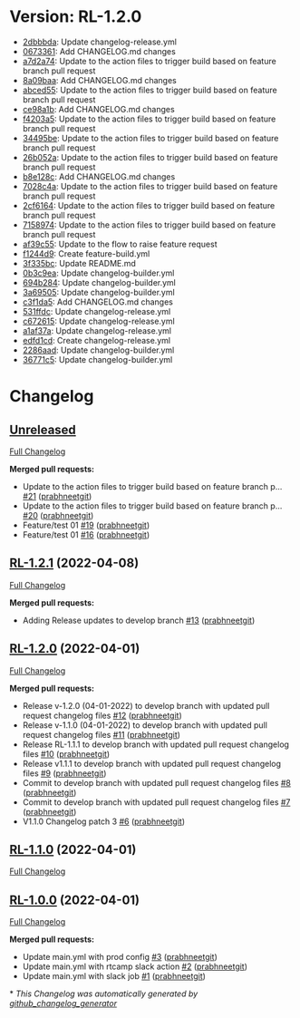 # Version: RL-1.2.0

* [2dbbbda](https://github.com/prabhneetgit/hello-world-ssl/commit/2dbbbdab38d599f26d21d9adc1b4fdbd3fda7fdc): Update changelog-release.yml
* [0673361](https://github.com/prabhneetgit/hello-world-ssl/commit/067336104bbbabbf146cdab3c75ff9dcc009b99c): Add CHANGELOG.md changes
* [a7d2a74](https://github.com/prabhneetgit/hello-world-ssl/commit/a7d2a74c83f77ca4cb3ecc1274e4b4e53938dcef): Update to the action files to trigger build based on feature branch pull request
* [8a09baa](https://github.com/prabhneetgit/hello-world-ssl/commit/8a09baa756fe15faecd9be6e6d21f12f6f7e9463): Add CHANGELOG.md changes
* [abced55](https://github.com/prabhneetgit/hello-world-ssl/commit/abced55344a001d6eaacca7fae9ca0cc123331f5): Update to the action files to trigger build based on feature branch pull request
* [ce98a1b](https://github.com/prabhneetgit/hello-world-ssl/commit/ce98a1b70a4a9a5b2865538e4327e7b151865ad8): Add CHANGELOG.md changes
* [f4203a5](https://github.com/prabhneetgit/hello-world-ssl/commit/f4203a59444a1aa422a33d6914f564783b3f2490): Update to the action files to trigger build based on feature branch pull request
* [34495be](https://github.com/prabhneetgit/hello-world-ssl/commit/34495bed31f959cd66614ea42fc907839083a47f): Update to the action files to trigger build based on feature branch pull request
* [26b052a](https://github.com/prabhneetgit/hello-world-ssl/commit/26b052aa0face879577c3f559addc7a1fc6b472a): Update to the action files to trigger build based on feature branch pull request
* [b8e128c](https://github.com/prabhneetgit/hello-world-ssl/commit/b8e128c84d7f1e7f981aa416f76206d02d8046ab): Add CHANGELOG.md changes
* [7028c4a](https://github.com/prabhneetgit/hello-world-ssl/commit/7028c4a2b58a4f8af6312f101844fcc15752ce97): Update to the action files to trigger build based on feature branch pull request
* [2cf6164](https://github.com/prabhneetgit/hello-world-ssl/commit/2cf6164364f86c7fd5445241327f47ffd708a9f5): Update to the action files to trigger build based on feature branch pull request
* [7158974](https://github.com/prabhneetgit/hello-world-ssl/commit/7158974db9dc5f168f604be136b4d5080cea61b3): Update to the action files to trigger build based on feature branch pull request
* [af39c55](https://github.com/prabhneetgit/hello-world-ssl/commit/af39c55301e01277936a02c920c1c8f8502327f2): Update to the flow to raise feature request
* [f1244d9](https://github.com/prabhneetgit/hello-world-ssl/commit/f1244d988136f4cacefada109857fcb8704b6e89): Create feature-build.yml
* [3f335bc](https://github.com/prabhneetgit/hello-world-ssl/commit/3f335bc36eabf6b1ad8b44f554048797db78be03): Update README.md
* [0b3c9ea](https://github.com/prabhneetgit/hello-world-ssl/commit/0b3c9ea103bd68694016e2766b9422db1339a6c4): Update changelog-builder.yml
* [694b284](https://github.com/prabhneetgit/hello-world-ssl/commit/694b284627c47f21badcd1a98fd6c751fb2cbf51): Update changelog-builder.yml
* [3a69505](https://github.com/prabhneetgit/hello-world-ssl/commit/3a6950569055842984118ce5c9a04d31145bcdde): Update changelog-builder.yml
* [c3f1da5](https://github.com/prabhneetgit/hello-world-ssl/commit/c3f1da533d9c2ec2c84092fd750b0f5ea8d182ff): Add CHANGELOG.md changes
* [531ffdc](https://github.com/prabhneetgit/hello-world-ssl/commit/531ffdc03a5942eb3b87b3fdb1cff82545536d5b): Update changelog-release.yml
* [c672615](https://github.com/prabhneetgit/hello-world-ssl/commit/c672615520c144850aa394de6852145f59f7d0ae): Update changelog-release.yml
* [a1af37a](https://github.com/prabhneetgit/hello-world-ssl/commit/a1af37aca9cdbd2f9dd04930d6ce0130120a17ce): Update changelog-release.yml
* [edfd1cd](https://github.com/prabhneetgit/hello-world-ssl/commit/edfd1cd81b22fd26adbe72043163568516584bbd): Create changelog-release.yml
* [2286aad](https://github.com/prabhneetgit/hello-world-ssl/commit/2286aad69357e3508ab5b1bc64869ea0496e4e0c): Update changelog-builder.yml
* [36771c5](https://github.com/prabhneetgit/hello-world-ssl/commit/36771c5133614de29e5efab8ddd87ae1abdae599): Update changelog-builder.yml


# Changelog

## [Unreleased](https://github.com/prabhneetgit/hello-world-ssl/tree/HEAD)

[Full Changelog](https://github.com/prabhneetgit/hello-world-ssl/compare/RL-1.2.1...HEAD)

**Merged pull requests:**

- Update to the action files to trigger build based on feature branch p… [\#21](https://github.com/prabhneetgit/hello-world-ssl/pull/21) ([prabhneetgit](https://github.com/prabhneetgit))
- Update to the action files to trigger build based on feature branch p… [\#20](https://github.com/prabhneetgit/hello-world-ssl/pull/20) ([prabhneetgit](https://github.com/prabhneetgit))
- Feature/test 01 [\#19](https://github.com/prabhneetgit/hello-world-ssl/pull/19) ([prabhneetgit](https://github.com/prabhneetgit))
- Feature/test 01 [\#16](https://github.com/prabhneetgit/hello-world-ssl/pull/16) ([prabhneetgit](https://github.com/prabhneetgit))

## [RL-1.2.1](https://github.com/prabhneetgit/hello-world-ssl/tree/RL-1.2.1) (2022-04-08)

[Full Changelog](https://github.com/prabhneetgit/hello-world-ssl/compare/RL-1.2.0...RL-1.2.1)

**Merged pull requests:**

- Adding Release updates to develop branch [\#13](https://github.com/prabhneetgit/hello-world-ssl/pull/13) ([prabhneetgit](https://github.com/prabhneetgit))

## [RL-1.2.0](https://github.com/prabhneetgit/hello-world-ssl/tree/RL-1.2.0) (2022-04-01)

[Full Changelog](https://github.com/prabhneetgit/hello-world-ssl/compare/RL-1.1.0...RL-1.2.0)

**Merged pull requests:**

- Release v-1.2.0 \(04-01-2022\) to develop branch with updated pull request changelog files [\#12](https://github.com/prabhneetgit/hello-world-ssl/pull/12) ([prabhneetgit](https://github.com/prabhneetgit))
- Release v-1.1.0 \(04-01-2022\) to develop branch with updated pull request changelog files [\#11](https://github.com/prabhneetgit/hello-world-ssl/pull/11) ([prabhneetgit](https://github.com/prabhneetgit))
- Release RL-1.1.1 to develop branch with updated pull request changelog files [\#10](https://github.com/prabhneetgit/hello-world-ssl/pull/10) ([prabhneetgit](https://github.com/prabhneetgit))
- Release v1.1.1 to develop branch with updated pull request changelog files [\#9](https://github.com/prabhneetgit/hello-world-ssl/pull/9) ([prabhneetgit](https://github.com/prabhneetgit))
- Commit to develop branch with updated pull request changelog files [\#8](https://github.com/prabhneetgit/hello-world-ssl/pull/8) ([prabhneetgit](https://github.com/prabhneetgit))
- Commit to develop branch with updated pull request changelog files [\#7](https://github.com/prabhneetgit/hello-world-ssl/pull/7) ([prabhneetgit](https://github.com/prabhneetgit))
- V1.1.0 Changelog patch 3 [\#6](https://github.com/prabhneetgit/hello-world-ssl/pull/6) ([prabhneetgit](https://github.com/prabhneetgit))

## [RL-1.1.0](https://github.com/prabhneetgit/hello-world-ssl/tree/RL-1.1.0) (2022-04-01)

[Full Changelog](https://github.com/prabhneetgit/hello-world-ssl/compare/RL-1.0.0...RL-1.1.0)

## [RL-1.0.0](https://github.com/prabhneetgit/hello-world-ssl/tree/RL-1.0.0) (2022-04-01)

[Full Changelog](https://github.com/prabhneetgit/hello-world-ssl/compare/a7cfe5dd52272a11deab5ed57db1a8d176ab02c0...RL-1.0.0)

**Merged pull requests:**

- Update main.yml with prod config [\#3](https://github.com/prabhneetgit/hello-world-ssl/pull/3) ([prabhneetgit](https://github.com/prabhneetgit))
- Update main.yml with rtcamp slack action [\#2](https://github.com/prabhneetgit/hello-world-ssl/pull/2) ([prabhneetgit](https://github.com/prabhneetgit))
- Update main.yml with slack job [\#1](https://github.com/prabhneetgit/hello-world-ssl/pull/1) ([prabhneetgit](https://github.com/prabhneetgit))



\* *This Changelog was automatically generated by [github_changelog_generator](https://github.com/github-changelog-generator/github-changelog-generator)*
